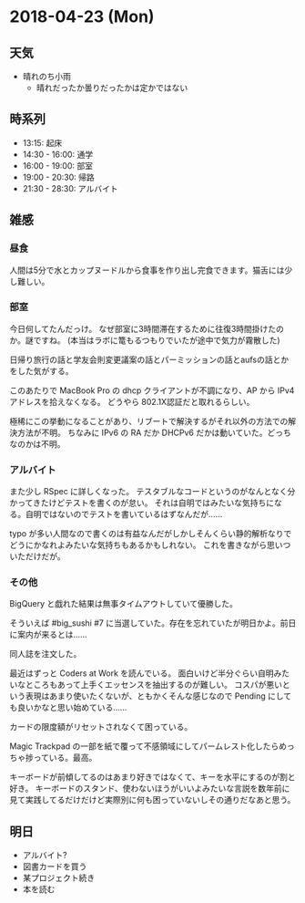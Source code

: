 # 2018-04-23 (Mon)

## 天気

- 晴れのち小雨
  - 晴れだったか曇りだったかは定かではない

## 時系列

- 13:15: 起床
- 14:30 - 16:00: 通学
- 16:00 - 19:00: 部室
- 19:00 - 20:30: 帰路
- 21:30 - 28:30: アルバイト

## 雑感

### 昼食

人間は5分で水とカップヌードルから食事を作り出し完食できます。猫舌には少し難しい。

### 部室

今日何してたんだっけ。
なぜ部室に3時間滞在するために往復3時間掛けたのか。謎ですね。
(本当はラボに篭もるつもりでいたが途中で気力が霧散した)

日帰り旅行の話と学友会則変更議案の話とパーミッションの話とaufsの話とかをした気がする。

このあたりで MacBook Pro の dhcp クライアントが不調になり、AP から IPv4 アドレスを拾えなくなる。
どうやら 802.1X認証だと取れるらしい。

極稀にこの挙動になることがあり、リブートで解決するがそれ以外の方法での解決方法が不明。
ちなみに IPv6 の RA だか DHCPv6 だかは動いていた。どっちなのかは不明。

### アルバイト

また少し RSpec に詳しくなった。
テスタブルなコードというのがなんとなく分かってきたけどテストを書くのが怠い。
それは自明ではみたいな気持ちになる。自明ではないのでテストを書いているはずなんだが……

typo が多い人間なので書くのは有益なんだがしかしそんくらい静的解析なりでどうにかなれよみたいな気持ちもあるかもしれない。
これを書きながら思いついただけだが。

### その他

BigQuery と戯れた結果は無事タイムアウトしていて優勝した。

そういえば #big_sushi #7 に当選していた。存在を忘れていたが明日かよ。前日に案内が来るとは……

同人誌を注文した。

最近はずっと Coders at Work を読んでいる。
面白いけど半分ぐらい自明みたいなところもあって上手くエッセンスを抽出するのが難しい。
コスパが悪いという表現はあまり使いたくないが、ともかくそんな感じなので Pending にしても良いかなと思い始めている……

カードの限度額がリセットされなくて困っている。

Magic Trackpad の一部を紙で覆って不感領域にしてパームレスト化したらめっちゃ捗っている。最高。

キーボードが前傾してるのはあまり好きではなくて、キーを水平にするのが割と好き。
キーボードのスタンド、使わないほうがいいよみたいな言説を数年前に見て実践してるだけだけど実際別に何も困っていないしその通りだなあと思う。

## 明日

- アルバイト?
- 図書カードを買う
- 某プロジェクト続き
- 本を読む
